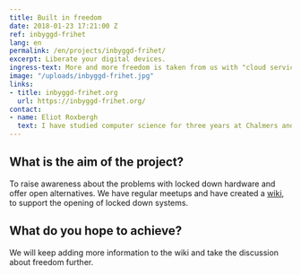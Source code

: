 ```yaml
---
title: Built in freedom
date: 2018-01-23 17:21:00 Z
ref: inbyggd-frihet
lang: en
permalink: /en/projects/inbyggd-frihet/
excerpt: Liberate your digital devices.
ingress-text: More and more freedom is taken from us with "cloud services", locked down devices and DRM. These are freedoms I will not surrender.
image: "/uploads/inbyggd-frihet.jpg"
links:
- title: inbyggd-frihet.org
  url: https://inbyggd-frihet.org/
contact:
- name: Eliot Roxbergh
  text: I have studied computer science for three years at Chalmers and has founded the group inbyggd-frihet.org (built in freedom).
---
```


## What is the aim of the project?
To raise awareness about the problems with locked down hardware and offer open alternatives.
We have regular meetups and have created a [wiki](https://wiki.inbyggd-frihet.org/), to support the opening of locked down systems.

## What do you hope to achieve?
We will keep adding more information to the wiki and take the discussion about freedom further.

